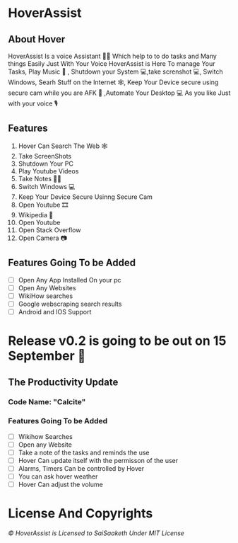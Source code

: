 # HoverAssist #
## About Hover ##
HoverAssist Is a voice Assistant 👨‍🏭 Which help to to do tasks and Many things Easily Just With Your Voice
HoverAssist is Here To manage Your Tasks, Play Music 🎼 , Shutdown your System 💻,take screnshot 💻, Switch Windows, Searh Stuff on the Internet 🕸, Keep Your Device secure using secure cam while you are AFK 🔐 ,Automate Your Desktop 💻 As you like Just with your voice 🎙
## Features ##
1. Hover Can Search The Web 🕸
2. Take ScreenShots 
3. Shutdown Your PC
4. Play Youtube Videos
5. Take Notes 📝📒
6. Switch Windows 💻
7. Keep Your Device Secure Usinng Secure Cam 
8. Open Youtube 🎞
9. Wikipedia 📔
10. Open Youtube
11. Open Stack Overflow
12. Open Camera 📷
## Features Going To be Added ##
- [ ] Open Any App Installed On your pc
- [ ] Open Any Websites 
- [ ] WikiHow searches 
- [ ] Google webscraping search results
- [ ] Android and IOS Support
# Release v0.2 is going to be out on 15 September 🥳 #
## The Productivity Update ##
### Code Name: "Calcite" ###
### Features Going To be Added ##
- [ ] Wikihow Searches
- [ ] Open any Website
- [ ] Take a note of the tasks and reminds the use
- [ ] Hover Can update itself with the permisson of the user
- [ ] Alarms, Timers Can be controlled by Hover
- [ ] You can ask hover weather 
- [ ] Hover Can adjust the volume
# License And Copyrights #
*© HoverAssist is Licensed to SaiSaaketh Under MIT License*
